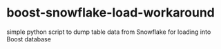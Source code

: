 # boost-snowflake-load-workaround

simple python script to dump table data from Snowflake for loading into Boost database
